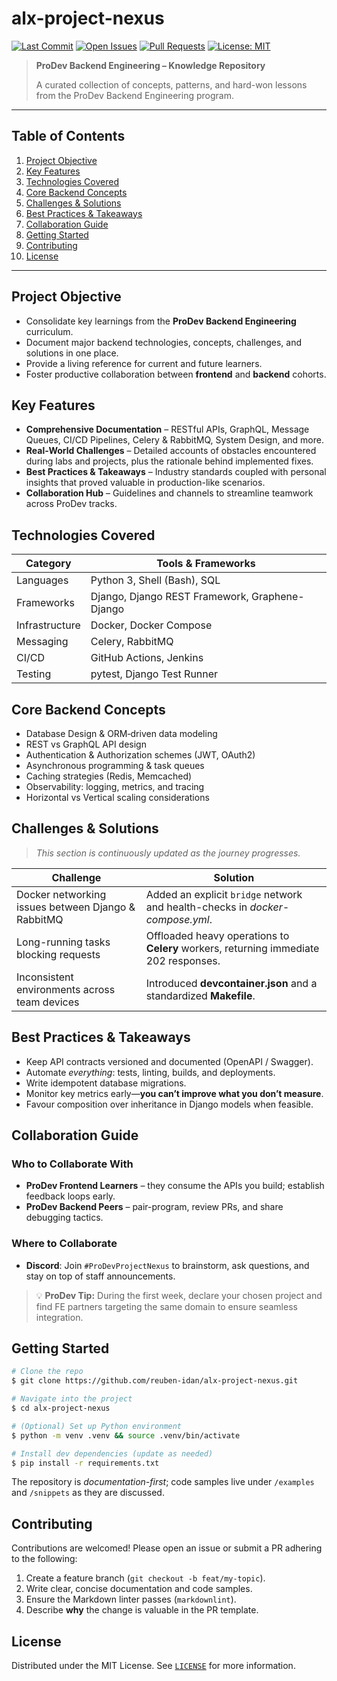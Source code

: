 # alx-project-nexus

[![Last Commit](https://img.shields.io/github/last-commit/reuben-idan/alx-project-nexus?style=flat-square)](https://github.com/reuben-idan/alx-project-nexus/commits/main)
[![Open Issues](https://img.shields.io/github/issues/reuben-idan/alx-project-nexus?style=flat-square)](https://github.com/reuben-idan/alx-project-nexus/issues)
[![Pull Requests](https://img.shields.io/github/issues-pr/reuben-idan/alx-project-nexus?style=flat-square)](https://github.com/reuben-idan/alx-project-nexus/pulls)
[![License: MIT](https://img.shields.io/github/license/reuben-idan/alx-project-nexus?style=flat-square)](LICENSE)

> **ProDev Backend Engineering – Knowledge Repository**
>
> A curated collection of concepts, patterns, and hard-won lessons from the ProDev Backend Engineering program.

---

## Table of Contents
1. [Project Objective](#project-objective)
2. [Key Features](#key-features)
3. [Technologies Covered](#technologies-covered)
4. [Core Backend Concepts](#core-backend-concepts)
5. [Challenges & Solutions](#challenges--solutions)
6. [Best Practices & Takeaways](#best-practices--takeaways)
7. [Collaboration Guide](#collaboration-guide)
8. [Getting Started](#getting-started)
9. [Contributing](#contributing)
10. [License](#license)

---

## Project Objective
- Consolidate key learnings from the **ProDev Backend Engineering** curriculum.
- Document major backend technologies, concepts, challenges, and solutions in one place.
- Provide a living reference for current and future learners.
- Foster productive collaboration between **frontend** and **backend** cohorts.

## Key Features
- **Comprehensive Documentation** – RESTful APIs, GraphQL, Message Queues, CI/CD Pipelines, Celery & RabbitMQ, System Design, and more.
- **Real-World Challenges** – Detailed accounts of obstacles encountered during labs and projects, plus the rationale behind implemented fixes.
- **Best Practices & Takeaways** – Industry standards coupled with personal insights that proved valuable in production-like scenarios.
- **Collaboration Hub** – Guidelines and channels to streamline teamwork across ProDev tracks.

## Technologies Covered
| Category | Tools & Frameworks |
| -------- | ----------------- |
| Languages | Python 3, Shell (Bash), SQL |
| Frameworks | Django, Django REST Framework, Graphene-Django |
| Infrastructure | Docker, Docker Compose |
| Messaging | Celery, RabbitMQ |
| CI/CD | GitHub Actions, Jenkins |
| Testing | pytest, Django Test Runner |

## Core Backend Concepts
- Database Design & ORM‐driven data modeling
- REST vs GraphQL API design
- Authentication & Authorization schemes (JWT, OAuth2)
- Asynchronous programming & task queues
- Caching strategies (Redis, Memcached)
- Observability: logging, metrics, and tracing
- Horizontal vs Vertical scaling considerations

## Challenges & Solutions
> *This section is continuously updated as the journey progresses.*

| Challenge | Solution |
| --------- | -------- |
| Docker networking issues between Django & RabbitMQ | Added an explicit `bridge` network and health-checks in *docker-compose.yml*. |
| Long-running tasks blocking requests | Offloaded heavy operations to **Celery** workers, returning immediate 202 responses. |
| Inconsistent environments across team devices | Introduced **devcontainer.json** and a standardized **Makefile**. |

## Best Practices & Takeaways
- Keep API contracts versioned and documented (OpenAPI / Swagger).
- Automate *everything*: tests, linting, builds, and deployments.
- Write idempotent database migrations.
- Monitor key metrics early—**you can’t improve what you don’t measure**.
- Favour composition over inheritance in Django models when feasible.

## Collaboration Guide
### Who to Collaborate With
- **ProDev Frontend Learners** – they consume the APIs you build; establish feedback loops early.
- **ProDev Backend Peers** – pair-program, review PRs, and share debugging tactics.

### Where to Collaborate
- **Discord**: Join `#ProDevProjectNexus` to brainstorm, ask questions, and stay on top of staff announcements.

> 💡 **ProDev Tip:** During the first week, declare your chosen project and find FE partners targeting the same domain to ensure seamless integration.

## Getting Started
```bash
# Clone the repo
$ git clone https://github.com/reuben-idan/alx-project-nexus.git

# Navigate into the project
$ cd alx-project-nexus

# (Optional) Set up Python environment
$ python -m venv .venv && source .venv/bin/activate

# Install dev dependencies (update as needed)
$ pip install -r requirements.txt
```

The repository is *documentation-first*; code samples live under `/examples` and `/snippets` as they are discussed.

## Contributing
Contributions are welcomed! Please open an issue or submit a PR adhering to the following:
1. Create a feature branch (`git checkout -b feat/my-topic`).
2. Write clear, concise documentation and code samples.
3. Ensure the Markdown linter passes (`markdownlint`).
4. Describe **why** the change is valuable in the PR template.

## License
Distributed under the MIT License. See [`LICENSE`](LICENSE) for more information.
